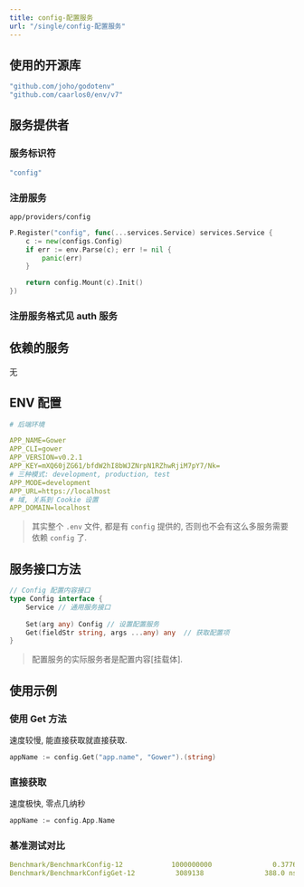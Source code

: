```yaml
---
title: config-配置服务
url: "/single/config-配置服务"
---
```


## 使用的开源库

```yaml
"github.com/joho/godotenv"
"github.com/caarlos0/env/v7"
```

## 服务提供者

### 服务标识符

```yaml
"config"
```

### 注册服务

`app/providers/config`

```go
P.Register("config", func(...services.Service) services.Service {
    c := new(configs.Config)
    if err := env.Parse(c); err != nil {
        panic(err)
    }

    return config.Mount(c).Init()
})
```

### 注册服务格式见 auth 服务

## 依赖的服务

无

## ENV 配置

```yaml
# 后端环境

APP_NAME=Gower
APP_CLI=gower
APP_VERSION=v0.2.1
APP_KEY=mXQ60jZG61/bfdW2hI8bWJZNrpN1RZhwRjiM7pY7/Nk=
# 三种模式: development, production, test
APP_MODE=development
APP_URL=https://localhost
# 域, 关系到 Cookie 设置
APP_DOMAIN=localhost
```
> 其实整个 `.env` 文件, 都是有 `config` 提供的, 否则也不会有这么多服务需要依赖 `config` 了.

## 服务接口方法

```go
// Config 配置内容接口
type Config interface {
    Service // 通用服务接口
    
    Set(arg any) Config // 设置配置服务
    Get(fieldStr string, args ...any) any  // 获取配置项
}
```
> 配置服务的实际服务者是配置内容[挂载体].

## 使用示例

### 使用 Get 方法

速度较慢, 能直接获取就直接获取.

```go
appName := config.Get("app.name", "Gower").(string)
```

### 直接获取

速度极快, 零点几纳秒

```go
appName := config.App.Name
```

### 基准测试对比

```yaml
Benchmark/BenchmarkConfig-12            1000000000               0.3776 ns/op
Benchmark/BenchmarkConfigGet-12          3089138               388.0 ns/op
```